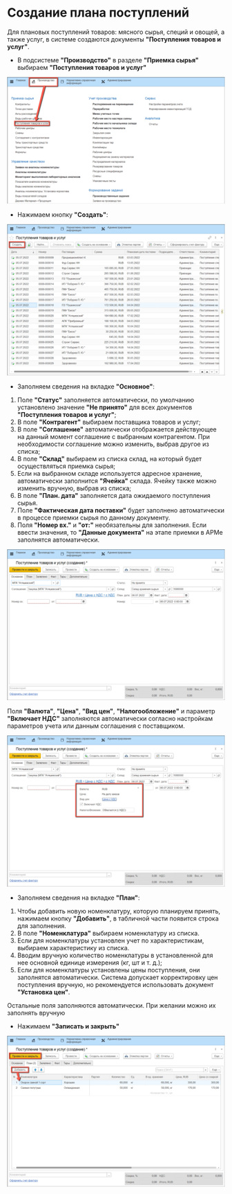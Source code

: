 # Создание плана поступлений

Для плановых поступлений товаров: мясного сырья, специй и овощей, а также услуг, в системе создаются документы **"Поступления товаров и услуг"**.

- В подсистеме **"Производство"** в разделе **"Приемка сырья"** выбираем **"Поступления товаров и услуг"**

![](CreatePlanOfAccept.assets/1.png)

- Нажимаем кнопку **"Создать"**:

![](CreatePlanOfAccept.assets/2.png)

- Заполняем сведения на вкладке **"Основное"**:

1. Поле **"Статус"** заполняется автоматически, по умолчанию установлено значение **"Не принято"** для всех документов **"Поступления товаров и услуг"**;
2. В поле **"Контрагент"** выбираем поставщика товаров и услуг;
3. В поле **"Соглашение"** автоматически отображается действующее на данный момент соглашение с выбранным контрагентом. При необходимости соглашение можно изменить, выбрав другое из списка;
4. В поле **"Склад"** выбираем из списка склад, на который будет осуществляться приемка сырья;
5. Если на выбранном складе используется адресное хранение, автоматически заполнится **"Ячейка"** склада. Ячейку также можно изменить вручную, выбрав из списка;
6. В поле **"План. дата"** заполняется дата ожидаемого поступления сырья.
7. Поле **"Фактическая дата поставки"** будет заполнено автоматически в процессе приемки сырья по данному документу.
8. Поля **"Номер вх."** и **"от:"** необязательны для заполнения. Если ввести значения, то **"Данные документа"** на этапе приемки в АРМе заполнятся автоматически.

![](CreatePlanOfAccept.assets/3.png)

Поля **"Валюта"**, **"Цена"**, **"Вид цен"**, **"Налогообложение"** и параметр **"Включает НДС"** заполняются автоматически согласно настройкам параметров учета или данным соглашения с поставщиком.

![](CreatePlanOfAccept.assets/4.png)

- Заполняем сведения на вкладке **"План"**:

1. Чтобы добавить новую номенклатуру, которую планируем принять, нажимаем кнопку **"Добавить"**, в табличной части появится строка для заполнения.
2. В поле **"Номенклатура"** выбираем номенклатуру из списка.
3. Если для номенклатуры установлен учет по характеристикам, выбираем характеристику из списка.
4. Вводим вручную количество номенклатуры в установленной для нее основной единице измерения (кг, шт и т. д.);
5. Если для номенклатуры установлены цены поступления, они заполнятся автоматически. Система допускает корректировку цен поступления вручную, но рекомендуется использовать документ **"Установка цен"**.

Остальные поля заполняются автоматически. При желании можно их заполнять вручную

- Нажимаем **"Записать и закрыть"**

![](CreatePlanOfAccept.assets/5.png)